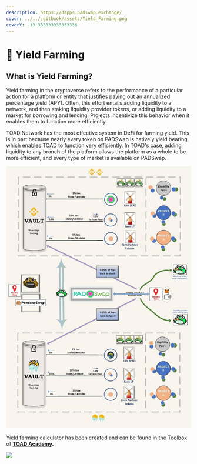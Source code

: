 ```yaml
---
description: https://dapps.padswap.exchange/
cover: ../../.gitbook/assets/Yield_Farming.png
coverY: -13.333333333333336
---
```


# 🌾 Yield Farming

## What is Yield Farming?&#x20;

Yield farming in the cryptoverse refers to the performance of a particular action for a platform or entity that justifies paying out an annualized percentage yield (APY). Often, this effort entails adding liquidity to a network, and then staking liquidity provider tokens, or adding liquidity to a market for borrowing and lending. Projects incentivize this behavior when it enables them to function more efficiently.&#x20;

TOAD.Network has the most effective system in DeFi for farming yield. This is in part because nearly every token on PADSwap is natively yield bearing, which enables TOAD to function very efficiently. In TOAD's case, adding liquidity to any branch of the platform allows the platform as a whole to be more efficient, and every type of market is available on PADSwap.

![](../../.gitbook/assets/systemmap.jpg)

Yield farming calculator has been created and can be found in the [Toolbox](https://toad.academy/toolbox/) of [**TOAD Academy**](../toad-academy.md)**.**

![](<../../.gitbook/assets/photo\_2021-10-26\_22-52-45 (1).jpg>)

